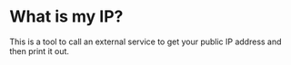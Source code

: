# What is my IP?

This is a tool to call an external service to get your public IP address and then print it out.

